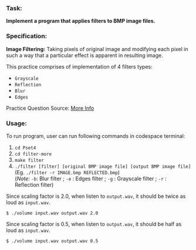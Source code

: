 ### Task: ###
**Implement a program that applies filters to BMP image files.**

### Specification: ###
**Image Filtering:**
Taking pixels of original image and modifying each pixel in such a way that a particular effect is apparent in resulting image.

This practice comprises of implementation of 4 filters types:
- `Grayscale`
- `Reflection`
- `Blur`
- `Edges`

Practice Question Source: [More Info](https://cs50.harvard.edu/x/2022/psets/4/filter/more/)

### Usage: ###

To run program, user can run following commands in codespace terminal:

1. `cd Pset4`
2. `cd filter-more`
3. `make filter`
4. `./filter [filter] [original BMP image file] [output BMP image file]` (Eg. `./filter -r IMAGE.bmp REFLECTED.bmp`)<br>
(*Note:* `-b`: Blur filter ; `-e` : Edges filter ; `-g` : Grayscale filter ; `-r`  : Reflection filter)

Since scaling factor is 2.0, when listen to `output.wav`, it should be twice as loud as `input.wav`.
```
$ ./volume input.wav output.wav 2.0
```
Since scaling factor is 0.5, when listen to `output.wav`, it should be half as loud as `input.wav`.
```
$ ./volume input.wav output.wav 0.5
```

